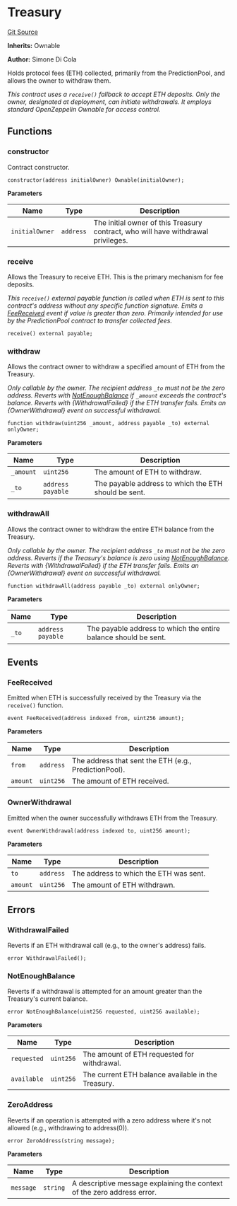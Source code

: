# Treasury
[Git Source](https://github.com/s-di-cola/swapcast/blob/ba2fdc6e1d72f031c7a1c408325851028341c3b0/src/Treasury.sol)

**Inherits:**
Ownable

**Author:**
Simone Di Cola

Holds protocol fees (ETH) collected, primarily from the PredictionPool, and allows the owner to withdraw them.

*This contract uses a `receive()` fallback to accept ETH deposits. Only the owner, designated
at deployment, can initiate withdrawals. It employs standard OpenZeppelin Ownable for access control.*


## Functions
### constructor

Contract constructor.


```solidity
constructor(address initialOwner) Ownable(initialOwner);
```
**Parameters**

|Name|Type|Description|
|----|----|-----------|
|`initialOwner`|`address`|The initial owner of this Treasury contract, who will have withdrawal privileges.|


### receive

Allows the Treasury to receive ETH. This is the primary mechanism for fee deposits.

*This `receive()` external payable function is called when ETH is sent to this contract's address
without any specific function signature. Emits a [FeeReceived](/src/Treasury.sol/contract.Treasury.md#feereceived) event if value is greater than zero.
Primarily intended for use by the PredictionPool contract to transfer collected fees.*


```solidity
receive() external payable;
```

### withdraw

Allows the contract owner to withdraw a specified amount of ETH from the Treasury.

*Only callable by the owner. The recipient address `_to` must not be the zero address.
Reverts with [NotEnoughBalance](/src/Treasury.sol/contract.Treasury.md#notenoughbalance) if `_amount` exceeds the contract's balance.
Reverts with {WithdrawalFailed} if the ETH transfer fails.
Emits an {OwnerWithdrawal} event on successful withdrawal.*


```solidity
function withdraw(uint256 _amount, address payable _to) external onlyOwner;
```
**Parameters**

|Name|Type|Description|
|----|----|-----------|
|`_amount`|`uint256`|The amount of ETH to withdraw.|
|`_to`|`address payable`|The payable address to which the ETH should be sent.|


### withdrawAll

Allows the contract owner to withdraw the entire ETH balance from the Treasury.

*Only callable by the owner. The recipient address `_to` must not be the zero address.
Reverts if the Treasury's balance is zero using [NotEnoughBalance](/src/Treasury.sol/contract.Treasury.md#notenoughbalance).
Reverts with {WithdrawalFailed} if the ETH transfer fails.
Emits an {OwnerWithdrawal} event on successful withdrawal.*


```solidity
function withdrawAll(address payable _to) external onlyOwner;
```
**Parameters**

|Name|Type|Description|
|----|----|-----------|
|`_to`|`address payable`|The payable address to which the entire balance should be sent.|


## Events
### FeeReceived
Emitted when ETH is successfully received by the Treasury via the `receive()` function.


```solidity
event FeeReceived(address indexed from, uint256 amount);
```

**Parameters**

|Name|Type|Description|
|----|----|-----------|
|`from`|`address`|The address that sent the ETH (e.g., PredictionPool).|
|`amount`|`uint256`|The amount of ETH received.|

### OwnerWithdrawal
Emitted when the owner successfully withdraws ETH from the Treasury.


```solidity
event OwnerWithdrawal(address indexed to, uint256 amount);
```

**Parameters**

|Name|Type|Description|
|----|----|-----------|
|`to`|`address`|The address to which the ETH was sent.|
|`amount`|`uint256`|The amount of ETH withdrawn.|

## Errors
### WithdrawalFailed
Reverts if an ETH withdrawal call (e.g., to the owner's address) fails.


```solidity
error WithdrawalFailed();
```

### NotEnoughBalance
Reverts if a withdrawal is attempted for an amount greater than the Treasury's current balance.


```solidity
error NotEnoughBalance(uint256 requested, uint256 available);
```

**Parameters**

|Name|Type|Description|
|----|----|-----------|
|`requested`|`uint256`|The amount of ETH requested for withdrawal.|
|`available`|`uint256`|The current ETH balance available in the Treasury.|

### ZeroAddress
Reverts if an operation is attempted with a zero address where it's not allowed (e.g., withdrawing to address(0)).


```solidity
error ZeroAddress(string message);
```

**Parameters**

|Name|Type|Description|
|----|----|-----------|
|`message`|`string`|A descriptive message explaining the context of the zero address error.|

